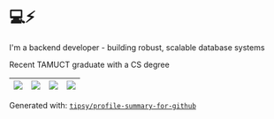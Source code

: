 # 💻⚡

I'm a backend developer - building robust, scalable database systems

Recent TAMUCT graduate with a CS degree

|![](https://github-profile-summary-cards.vercel.app/api/cards/stats?username=woodmtaylor&theme=onedark)|![](https://github-profile-summary-cards.vercel.app/api/cards/repos-per-language?username=woodmtaylor&theme=onedark)|![](https://github-profile-summary-cards.vercel.app/api/cards/most-commit-language?username=woodmtaylor&theme=onedark)|![](http://github-profile-summary-cards.vercel.app/api/cards/productive-time?username=woodmtaylor&theme=onedark)|
|-----|------|------|------|

Generated with: [`tipsy/profile-summary-for-github`](https://github.com/tipsy/profile-summary-for-github)
